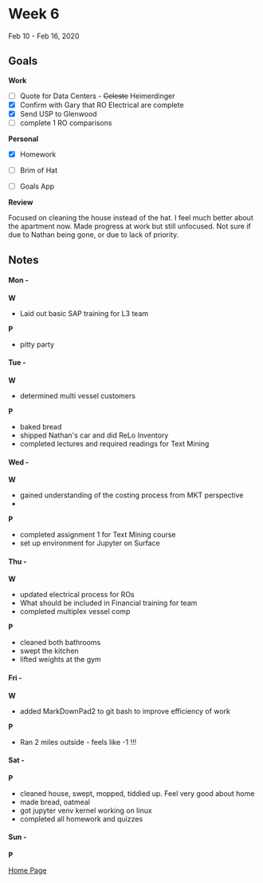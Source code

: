 # Week 6
Feb 10 - Feb 16, 2020

## Goals

**Work**

- [ ] Quote for Data Centers - ~~Celeste~~  Heimerdinger
- [x] Confirm with Gary that RO Electrical are complete
- [x] Send USP to Glenwood
- [ ] complete 1 RO comparisons

**Personal**

- [x] Homework
- [ ] Brim of Hat
- [ ] Goals App


**Review** 

Focused on cleaning the house instead of the hat.  I feel much better about the apartment now. Made progress at work but still unfocused.  Not sure if due to Nathan being gone, or due to lack of priority. 

## Notes

#### Mon -  ####

**W**

- Laid out basic SAP training for L3 team

**P**

- pitty party

#### Tue -  ####

**W**

- determined multi vessel customers

**P**

- baked bread
- shipped Nathan's car and did ReLo Inventory
- completed lectures and required readings for Text Mining

#### Wed -  ####

**W**

- gained understanding of the costing process from MKT perspective
-

**P**

- completed assignment 1 for Text Mining course
- set up environment for Jupyter on Surface

#### Thu -  ####

**W**

- updated electrical process for ROs
- What should be included in Financial training for team
- completed multiplex vessel comp

**P**

- cleaned both bathrooms
- swept the kitchen
- lifted weights at the gym

#### Fri -  ####

**W**

- added MarkDownPad2 to git bash to improve efficiency of work

**P**

- Ran 2 miles outside - feels like -1 !!!

#### Sat -  ####

**P**

- cleaned house, swept, mopped, tiddied up.  Feel very good about home
- made bread, oatmeal
- got jupyter venv kernel working on linux
- completed all homework and quizzes 

#### Sun -  ####

**P**


[Home Page](https://ch3ck3rs.github.io/Goals)
